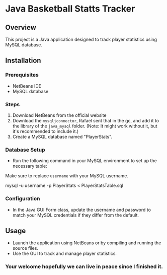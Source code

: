# Java Basketball Statts Tracker

## Overview
This project is a Java application designed to track player statistics using MySQL database.

## Installation

### Prerequisites
- NetBeans IDE
- MySQL database

### Steps
1. Download NetBeans from the official website 
2. Download the `mysqljconnector`, Rafael sent that in the gc, and add it to the library of the `java_mysql` folder. (Note: It might work without it, but it's recommended to include it.)
3. Create a MySQL database named "PlayerStats".

### Database Setup
- Run the following command in your MySQL environment to set up the necessary table:

Make sure to replace `username` with your MySQL username.

mysql -u username -p PlayerStats  < PlayerStatsTable.sql




### Configuration
- In the Java GUI Form class, update the username and password to match your MySQL credentials if they differ from the default.

## Usage
- Launch the application using NetBeans or by compiling and running the source files.
- Use the GUI to track and manage player statistics.


### Your welcome hopefully we can live in peace since I finished it.

